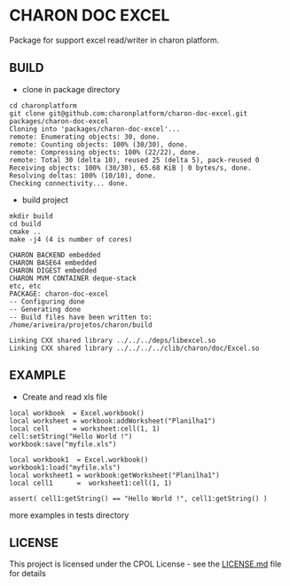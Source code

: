 # CHARON DOC EXCEL

Package for support excel read/writer in charon platform.

## BUILD

- clone in package directory
```
cd charonplatform
git clone git@github.com:charonplatform/charon-doc-excel.git packages/charon-doc-excel
Cloning into 'packages/charon-doc-excel'...
remote: Enumerating objects: 30, done.
remote: Counting objects: 100% (30/30), done.
remote: Compressing objects: 100% (22/22), done.
remote: Total 30 (delta 10), reused 25 (delta 5), pack-reused 0
Receiving objects: 100% (30/30), 65.68 KiB | 0 bytes/s, done.
Resolving deltas: 100% (10/10), done.
Checking connectivity... done.
```

- build  project

```
mkdir build
cd build
cmake ..
make -j4 (4 is number of cores)

CHARON BACKEND embedded
CHARON BASE64 embedded
CHARON DIGEST embedded
CHARON MVM CONTAINER deque-stack
etc, etc
PACKAGE: charon-doc-excel
-- Configuring done
-- Generating done
-- Build files have been written to: /home/ariveira/projetos/charon/build

Linking CXX shared library ../../../deps/libexcel.so
Linking CXX shared library ../../../../clib/charon/doc/Excel.so
```

## EXAMPLE
- Create and read xls file

```
local workbook  = Excel.workbook()
local worksheet = workbook:addWorksheet("Planilha1")
local cell      = worksheet:cell(1, 1)
cell:setString("Hello World !")
workbook:save("myfile.xls")

local workbook1  = Excel.workbook()
workbook1:load("myfile.xls")
local worksheet1 = workbook:getWorksheet("Planilha1")
local cell1      =  worksheet1:cell(1, 1)

assert( cell1:getString() == "Hello World !", cell1:getString() )
```
more examples in tests directory

## LICENSE
This project is licensed under the CPOL License - see the [LICENSE.md](LICENSE.md) file for details
